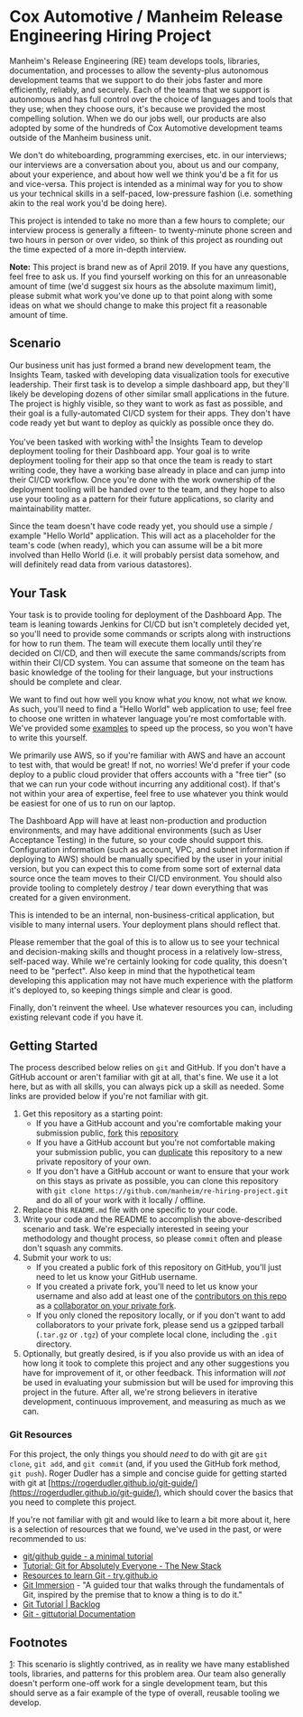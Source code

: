 # Cox Automotive / Manheim Release Engineering Hiring Project

Manheim's Release Engineering (RE) team develops tools, libraries, documentation, and processes to allow the seventy-plus autonomous development teams that we support to do their jobs faster and more efficiently, reliably, and securely. Each of the teams that we support is autonomous and has full control over the choice of languages and tools that they use; when they choose ours, it's because we provided the most compelling solution. When we do our jobs well, our products are also adopted by some of the hundreds of Cox Automotive development teams outside of the Manheim business unit.

We don't do whiteboarding, programming exercises, etc. in our interviews; our interviews are a conversation about you, about us and our company, about your experience, and about how well we think you'd be a fit for us and vice-versa. This project is intended as a minimal way for you to show us your technical skills in a self-paced, low-pressure fashion (i.e. something akin to the real work you'd be doing here).

This project is intended to take no more than a few hours to complete; our interview process is generally a fifteen- to twenty-minute phone screen and two hours in person or over video, so think of this project as rounding out the time expected of a more in-depth interview.

__Note:__ This project is brand new as of April 2019. If you have any questions, feel free to ask us. If you find yourself working on this for an unreasonable amount of time (we'd suggest six hours as the absolute maximum limit), please submit what work you've done up to that point along with some ideas on what we should change to make this project fit a reasonable amount of time.

## Scenario

Our business unit has just formed a brand new development team, the Insights Team, tasked with developing data visualization tools for executive leadership. Their first task is to develop a simple dashboard app, but they'll likely be developing dozens of other similar small applications in the future. The project is highly visible, so they want to work as fast as possible, and their goal is a fully-automated CI/CD system for their apps. They don't have code ready yet but want to deploy as quickly as possible once they do.

You've been tasked with working with<sup>[1](#footnote1)</sup><a name="reference1"></a> the Insights Team to develop deployment tooling for their Dashboard app. Your goal is to write deployment tooling for their app so that once the team is ready to start writing code, they have a working base already in place and can jump into their CI/CD workflow. Once you're done with the work ownership of the deployment tooling will be handed over to the team, and they hope to also use your tooling as a pattern for their future applications, so clarity and maintainability matter.

Since the team doesn't have code ready yet, you should use a simple / example "Hello World" application. This will act as a placeholder for the team's code (when ready), which you can assume will be a bit more involved than Hello World (i.e. it will probably persist data somehow, and will definitely read data from various datastores).

## Your Task

Your task is to provide tooling for deployment of the Dashboard App. The team is leaning towards Jenkins for CI/CD but isn't completely decided yet, so you'll need to provide some commands or scripts along with instructions for how to run them. The team will execute them locally until they're decided on CI/CD, and then will execute the same commands/scripts from within their CI/CD system. You can assume that someone on the team has basic knowledge of the tooling for their language, but your instructions should be complete and clear.

We want to find out how well you know what _you_ know, not what _we_ know. As such, you'll need to find a "Hello World" web application to use; feel free to choose one written in whatever language you're most comfortable with. We've provided some [examples](hello-world-examples.md) to speed up the process, so you won't have to write this yourself.

We primarily use AWS, so if you're familiar with AWS and have an account to test with, that would be great! If not, no worries! We'd prefer if your code deploy to a public cloud provider that offers accounts with a "free tier" (so that we can run your code without incurring any additional cost). If that's not within your area of expertise, feel free to use whatever you think would be easiest for one of us to run on our laptop.

The Dashboard App will have at least non-production and production environments, and may have additional environments (such as User Acceptance Testing) in the future, so your code should support this. Configuration information (such as account, VPC, and subnet information if deploying to AWS) should be manually specified by the user in your initial version, but you can expect this to come from some sort of external data source once the team moves to their CI/CD environment. You should also provide tooling to completely destroy / tear down everything that was created for a given environment.

This is intended to be an internal, non-business-critical application, but visible to many internal users. Your deployment plans should reflect that.

Please remember that the goal of this is to allow us to see your technical and decision-making skills and thought process in a relatively low-stress, self-paced way. While we're certainly looking for code quality, this doesn't need to be "perfect". Also keep in mind that the hypothetical team developing this application may not have much experience with the platform it's deployed to, so keeping things simple and clear is good.

Finally, don't reinvent the wheel. Use whatever resources you can, including existing relevant code if you have it.

## Getting Started

The process described below relies on ``git`` and GitHub. If you don't have a GitHub account or aren't familiar with git at all, that's fine. We use it a lot here, but as with all skills, you can always pick up a skill as needed. Some links are provided below if you're not familiar with git.

1. Get this repository as a starting point:
   * If you have a GitHub account and you're comfortable making your submission public, [fork](https://help.github.com/en/articles/fork-a-repo) this [repository](https://github.com/manheim/re-hiring-project)
   * If you have a GitHub account but you're not comfortable making your submission public, you can [duplicate](https://help.github.com/en/articles/duplicating-a-repository) this repository to a new private repository of your own.
   * If you don't have a GitHub account or want to ensure that your work on this stays as private as possible, you can clone this repository with ``git clone https://github.com/manheim/re-hiring-project.git`` and do all of your work with it locally / offline.
2. Replace this ``README.md`` file with one specific to your code.
3. Write your code and the README to accomplish the above-described scenario and task. We're especially interested in seeing your methodology and thought process, so please ``commit`` often and please don't squash any commits.
4. Submit your work to us:
   * If you created a public fork of this repository on GitHub, you'll just need to let us know your GitHub username.
   * If you created a private fork, you'll need to let us know your username and also add at least one of the [contributors on this repo](https://github.com/manheim/re-hiring-project/graphs/contributors) as a [collaborator on your private fork](https://help.github.com/en/articles/inviting-collaborators-to-a-personal-repository).
   * If you only cloned the repository locally, or if you don't want to add collaborators to your private fork, please send us a gzipped tarball (``.tar.gz`` or ``.tgz``) of your complete local clone, including the ``.git`` directory.
5. Optionally, but greatly desired, is if you also provide us with an idea of how long it took to complete this project and any other suggestions you have for improvement of it, or other feedback. This information will _not_ be used in evaluating your submission but will be used for improving this project in the future. After all, we're strong believers in iterative development, continuous improvement, and measuring as much as we can.

### Git Resources

For this project, the only things you should _need_ to do with git are ``git clone``, ``git add``, and ``git commit`` (and, if you used the GitHub fork method, ``git push``). Roger Dudler has a simple and concise guide for getting started with git at [https://rogerdudler.github.io/git-guide/](https://rogerdudler.github.io/git-guide/), which should cover the basics that you need to complete this project.

If you're not familiar with git and would like to learn a bit more about it, here is a selection of resources that we found, we've used in the past, or were recommended to us:

* [git/github guide - a minimal tutorial](https://kbroman.org/github_tutorial/)
* [Tutorial: Git for Absolutely Everyone - The New Stack](https://thenewstack.io/tutorial-git-for-absolutely-everyone/)
* [Resources to learn Git - try.github.io](https://try.github.io/)
* [Git Immersion](http://gitimmersion.com/) - "A guided tour that walks through the fundamentals of Git, inspired by the premise that to know a thing is to do it."
* [Git Tutorial | Backlog](https://backlog.com/git-tutorial/)
* [Git - gittutorial Documentation](https://git-scm.com/docs/gittutorial)

## Footnotes

<a name="footnote1">[1](#reference1)</a>: This scenario is slightly contrived, as in reality we have many established tools, libraries, and patterns for this problem area. Our team also generally doesn't perform one-off work for a single development team, but this should serve as a fair example of the type of overall, reusable tooling we develop.
